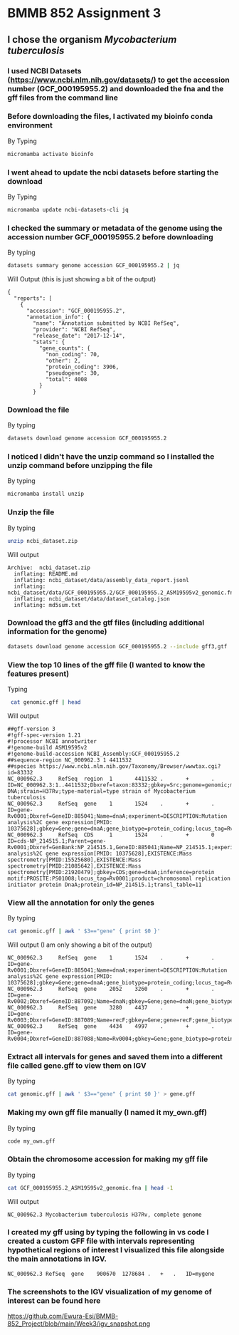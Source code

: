 # BMMB 852 Assignment 3

## I chose the organism *Mycobacterium tuberculosis*

### I used NCBI Datasets (https://www.ncbi.nlm.nih.gov/datasets/) to get the accession number (GCF_000195955.2) and downloaded the fna and the gff files from the command line

### Before downloading the files, I activated my bioinfo conda environment
By Typing
```bash
micromamba activate bioinfo
```

### I went ahead to update the ncbi datasets before starting the download
By Typing
```bash
micromamba update ncbi-datasets-cli jq
```
### I checked the summary or metadata of the genome using the accession number GCF_000195955.2  before downloading 
By typing 
```bash
datasets summary genome accession GCF_000195955.2 | jq
```

Will Output (this is just showing a bit of the output)
```
{
  "reports": [
    {
      "accession": "GCF_000195955.2",
      "annotation_info": {
        "name": "Annotation submitted by NCBI RefSeq",
        "provider": "NCBI RefSeq",
        "release_date": "2017-12-14",
        "stats": {
          "gene_counts": {
            "non_coding": 70,
            "other": 2,
            "protein_coding": 3906,
            "pseudogene": 30,
            "total": 4008
          }
        }
```

### Download the file
By typing
```bash
datasets download genome accession GCF_000195955.2 
```

### I noticed I didn't have the unzip command so I installed the unzip command before unzipping the file
By typing
```bash
micromamba install unzip
```
### Unzip the file
By typing
```bash
unzip ncbi_dataset.zip
```
Will output

```
Archive:  ncbi_dataset.zip
  inflating: README.md
  inflating: ncbi_dataset/data/assembly_data_report.jsonl
  inflating: ncbi_dataset/data/GCF_000195955.2/GCF_000195955.2_ASM19595v2_genomic.fna
  inflating: ncbi_dataset/data/dataset_catalog.json
  inflating: md5sum.txt
  ```

### Download the gff3 and the gtf files (including additional information for the genome)
```bash
datasets download genome accession GCF_000195955.2 --include gff3,gtf
 ```

### View the top 10 lines of the gff file (I wanted to know the features present)
Typing
```bash
 cat genomic.gff | head
 ```
 Will output
 ```
 ##gff-version 3
#!gff-spec-version 1.21
#!processor NCBI annotwriter
#!genome-build ASM19595v2
#!genome-build-accession NCBI_Assembly:GCF_000195955.2
##sequence-region NC_000962.3 1 4411532
##species https://www.ncbi.nlm.nih.gov/Taxonomy/Browser/wwwtax.cgi?id=83332
NC_000962.3     RefSeq  region  1       4411532 .       +       .       ID=NC_000962.3:1..4411532;Dbxref=taxon:83332;gbkey=Src;genome=genomic;mol_type=genomic DNA;strain=H37Rv;type-material=type strain of Mycobacterium tuberculosis
NC_000962.3     RefSeq  gene    1       1524    .       +       .       ID=gene-Rv0001;Dbxref=GeneID:885041;Name=dnaA;experiment=DESCRIPTION:Mutation analysis%2C gene expression[PMID: 10375628];gbkey=Gene;gene=dnaA;gene_biotype=protein_coding;locus_tag=Rv0001
NC_000962.3     RefSeq  CDS     1       1524    .       +       0       ID=cds-NP_214515.1;Parent=gene-Rv0001;Dbxref=GenBank:NP_214515.1,GeneID:885041;Name=NP_214515.1;experiment=DESCRIPTION:Mutation analysis%2C gene expression[PMID: 10375628],EXISTENCE:Mass spectrometry[PMID:15525680],EXISTENCE:Mass spectrometry[PMID:21085642],EXISTENCE:Mass spectrometry[PMID:21920479];gbkey=CDS;gene=dnaA;inference=protein motif:PROSITE:PS01008;locus_tag=Rv0001;product=chromosomal replication initiator protein DnaA;protein_id=NP_214515.1;transl_table=11
```
### View all the annotation for only the genes
By typing 
```bash
cat genomic.gff | awk ' $3=="gene" { print $0 }'
```
Will output (I am only showing a bit of the output)
```
NC_000962.3     RefSeq  gene    1       1524    .       +       .       ID=gene-Rv0001;Dbxref=GeneID:885041;Name=dnaA;experiment=DESCRIPTION:Mutation analysis%2C gene expression[PMID: 10375628];gbkey=Gene;gene=dnaA;gene_biotype=protein_coding;locus_tag=Rv0001
NC_000962.3     RefSeq  gene    2052    3260    .       +       .       ID=gene-Rv0002;Dbxref=GeneID:887092;Name=dnaN;gbkey=Gene;gene=dnaN;gene_biotype=protein_coding;locus_tag=Rv0002
NC_000962.3     RefSeq  gene    3280    4437    .       +       .       ID=gene-Rv0003;Dbxref=GeneID:887089;Name=recF;gbkey=Gene;gene=recF;gene_biotype=protein_coding;locus_tag=Rv0003
NC_000962.3     RefSeq  gene    4434    4997    .       +       .       ID=gene-Rv0004;Dbxref=GeneID:887088;Name=Rv0004;gbkey=Gene;gene_biotype=protein_coding;locus_tag=Rv0004
```

### Extract all intervals for genes and saved them into a different file called gene.gff to view them on IGV
By typing 
```bash
cat genomic.gff | awk ' $3=="gene" { print $0 }' > gene.gff
```
### Making my own gff file manually (I named it my_own.gff)
By typing 
```bash
code my_own.gff
```
### Obtain the chromosome accession for making my gff file 
By typing
```bash
cat GCF_000195955.2_ASM19595v2_genomic.fna | head -1
 ```
 Will output
```
NC_000962.3 Mycobacterium tuberculosis H37Rv, complete genome
```

### I created my gff using by typing the following in vs code I created a custom GFF file with intervals representing hypothetical regions of interest I visualized this file alongside the main annotations in IGV.
```
NC_000962.3	RefSeq	gene	900670	1278684	.	+	.	ID=mygene
```

### The screenshots to the IGV visualization of my genome of interest can be found here
https://github.com/Ewura-Esi/BMMB-852_Project/blob/main/Week3/igv_snapshot.png
